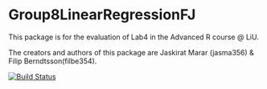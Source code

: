 # Group8LinearRegressionFJ
This package is for the evaluation of Lab4 in the Advanced R course @ LiU.

The creators and authors of this package are Jaskirat Marar (jasma356) & Filip Berndtsson(filbe354).

[![Build Status](https://app.travis-ci.com/JS2387/Group8LinearRegressionFJ.svg?branch=master)](https://app.travis-ci.com/JS2387/Group8LinearRegressionFJ)
